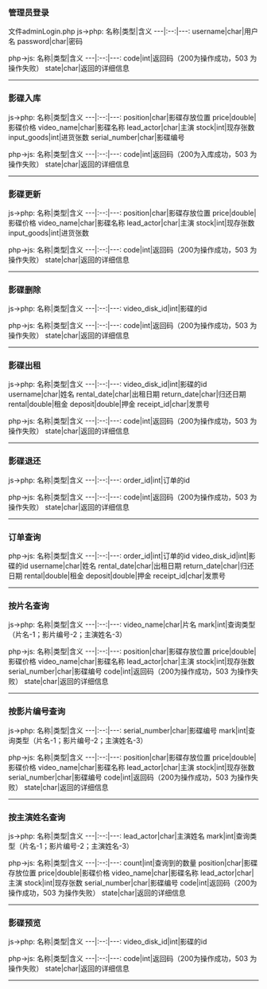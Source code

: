 ### 管理员登录
文件adminLogin.php
js->php:
名称|类型|含义
---|:--:|---:
username|char|用户名
password|char|密码

php->js:
名称|类型|含义
---|:--:|---:
code|int|返回码（200为操作成功，503 为操作失败）
state|char|返回的详细信息
*****

### 影碟入库
js->php:
名称|类型|含义
---|:--:|---:
position|char|影碟存放位置
price|double|影碟价格
video_name|char|影碟名称
lead_actor|char|主演
stock|int|现存张数
input_goods|int|进货张数
serial_number|char|影碟编号

php->js:
名称|类型|含义
---|:--:|---:
code|int|返回码（200为入库成功，503 为操作失败）
state|char|返回的详细信息
*****

### 影碟更新
js->php:
名称|类型|含义
---|:--:|---:
position|char|影碟存放位置
price|double|影碟价格
video_name|char|影碟名称
lead_actor|char|主演
stock|int|现存张数
input_goods|int|进货张数

php->js:
名称|类型|含义
---|:--:|---:
code|int|返回码（200为操作成功，503 为操作失败）
state|char|返回的详细信息
*****
### 影碟删除
js->php:
名称|类型|含义
---|:--:|---:
video_disk_id|int|影碟的id

php->js:
名称|类型|含义
---|:--:|---:
code|int|返回码（200为操作成功，503 为操作失败）
state|char|返回的详细信息
*****

### 影碟出租
js->php:
名称|类型|含义
---|:--:|---:
video_disk_id|int|影碟的id
username|char|姓名
rental_date|char|出租日期
return_date|char|归还日期
rental|double|租金
deposit|double|押金
receipt_id|char|发票号

php->js:
名称|类型|含义
---|:--:|---:
code|int|返回码（200为操作成功，503 为操作失败）
state|char|返回的详细信息
*****

### 影碟退还
js->php:
名称|类型|含义
---|:--:|---:
order_id|int|订单的id

php->js:
名称|类型|含义
---|:--:|---:
code|int|返回码（200为操作成功，503 为操作失败）
state|char|返回的详细信息
*****

### 订单查询
php->js:
名称|类型|含义
---|:--:|---:
order_id|int|订单的id
video_disk_id|int|影碟的id
username|char|姓名
rental_date|char|出租日期
return_date|char|归还日期
rental|double|租金
deposit|double|押金
receipt_id|char|发票号
*****

### 按片名查询
js->php:
名称|类型|含义
---|:--:|---:
video_name|char|片名
mark|int|查询类型（片名-1；影片编号-2；主演姓名-3）

php->js:
名称|类型|含义
---|:--:|---:
position|char|影碟存放位置
price|double|影碟价格
video_name|char|影碟名称
lead_actor|char|主演
stock|int|现存张数
serial_number|char|影碟编号
code|int|返回码（200为操作成功，503 为操作失败）
state|char|返回的详细信息
*****

### 按影片编号查询
js->php:
名称|类型|含义
---|:--:|---:
serial_number|char|影碟编号
mark|int|查询类型（片名-1；影片编号-2；主演姓名-3）

php->js:
名称|类型|含义
---|:--:|---:
position|char|影碟存放位置
price|double|影碟价格
video_name|char|影碟名称
lead_actor|char|主演
stock|int|现存张数
serial_number|char|影碟编号
code|int|返回码（200为操作成功，503 为操作失败）
state|char|返回的详细信息
*****

### 按主演姓名查询
js->php:
名称|类型|含义
---|:--:|---:
lead_actor|char|主演姓名
mark|int|查询类型（片名-1；影片编号-2；主演姓名-3）

php->js:
名称|类型|含义
---|:--:|---:
count|int|查询到的数量
position|char|影碟存放位置
price|double|影碟价格
video_name|char|影碟名称
lead_actor|char|主演
stock|int|现存张数
serial_number|char|影碟编号
code|int|返回码（200为操作成功，503 为操作失败）
state|char|返回的详细信息
*****

### 影碟预览
js->php:
名称|类型|含义
---|:--:|---:
video_disk_id|int|影碟的id

php->js:
名称|类型|含义
---|:--:|---:
code|int|返回码（200为操作成功，503 为操作失败）
state|char|返回的详细信息
*****